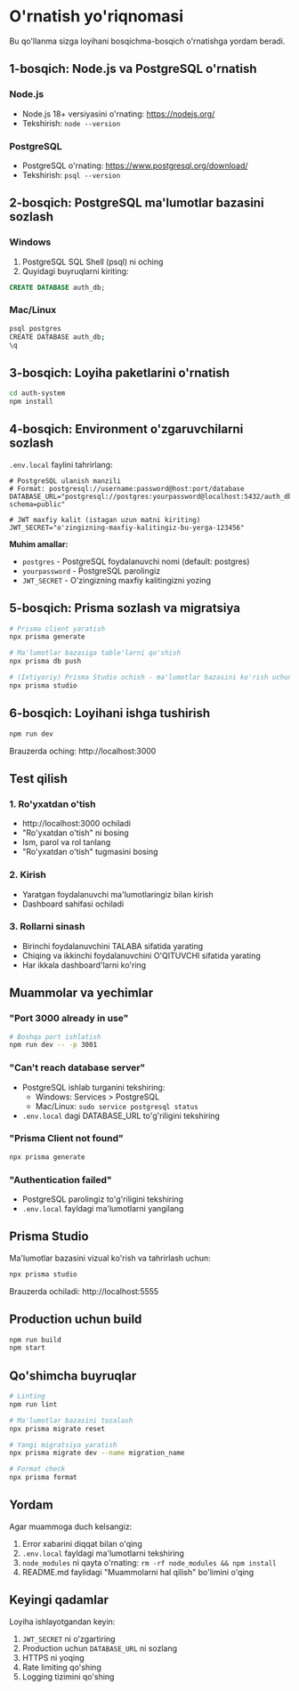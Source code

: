# O'rnatish yo'riqnomasi

Bu qo'llanma sizga loyihani bosqichma-bosqich o'rnatishga yordam beradi.

## 1-bosqich: Node.js va PostgreSQL o'rnatish

### Node.js
- Node.js 18+ versiyasini o'rnating: https://nodejs.org/
- Tekshirish: `node --version`

### PostgreSQL
- PostgreSQL o'rnating: https://www.postgresql.org/download/
- Tekshirish: `psql --version`

## 2-bosqich: PostgreSQL ma'lumotlar bazasini sozlash

### Windows
1. PostgreSQL SQL Shell (psql) ni oching
2. Quyidagi buyruqlarni kiriting:

```sql
CREATE DATABASE auth_db;
```

### Mac/Linux
```bash
psql postgres
CREATE DATABASE auth_db;
\q
```

## 3-bosqich: Loyiha paketlarini o'rnatish

```bash
cd auth-system
npm install
```

## 4-bosqich: Environment o'zgaruvchilarni sozlash

`.env.local` faylini tahrirlang:

```env
# PostgreSQL ulanish manzili
# Format: postgresql://username:password@host:port/database
DATABASE_URL="postgresql://postgres:yourpassword@localhost:5432/auth_db?schema=public"

# JWT maxfiy kalit (istagan uzun matni kiriting)
JWT_SECRET="o'zingizning-maxfiy-kalitingiz-bu-yerga-123456"
```

**Muhim amallar:**
- `postgres` - PostgreSQL foydalanuvchi nomi (default: postgres)
- `yourpassword` - PostgreSQL parolingiz
- `JWT_SECRET` - O'zingizning maxfiy kalitingizni yozing

## 5-bosqich: Prisma sozlash va migratsiya

```bash
# Prisma client yaratish
npx prisma generate

# Ma'lumotlar bazasiga table'larni qo'shish
npx prisma db push

# (Ixtiyoriy) Prisma Studio ochish - ma'lumotlar bazasini ko'rish uchun
npx prisma studio
```

## 6-bosqich: Loyihani ishga tushirish

```bash
npm run dev
```

Brauzerda oching: http://localhost:3000

## Test qilish

### 1. Ro'yxatdan o'tish
- http://localhost:3000 ochiladi
- "Ro'yxatdan o'tish" ni bosing
- Ism, parol va rol tanlang
- "Ro'yxatdan o'tish" tugmasini bosing

### 2. Kirish
- Yaratgan foydalanuvchi ma'lumotlaringiz bilan kirish
- Dashboard sahifasi ochiladi

### 3. Rollarni sinash
- Birinchi foydalanuvchini TALABA sifatida yarating
- Chiqing va ikkinchi foydalanuvchini O'QITUVCHI sifatida yarating
- Har ikkala dashboard'larni ko'ring

## Muammolar va yechimlar

### "Port 3000 already in use"
```bash
# Boshqa port ishlatish
npm run dev -- -p 3001
```

### "Can't reach database server"
- PostgreSQL ishlab turganini tekshiring:
  - Windows: Services > PostgreSQL
  - Mac/Linux: `sudo service postgresql status`
- `.env.local` dagi DATABASE_URL to'g'riligini tekshiring

### "Prisma Client not found"
```bash
npx prisma generate
```

### "Authentication failed"
- PostgreSQL parolingiz to'g'riligini tekshiring
- `.env.local` fayldagi ma'lumotlarni yangilang

## Prisma Studio

Ma'lumotlar bazasini vizual ko'rish va tahrirlash uchun:

```bash
npx prisma studio
```

Brauzerda ochiladi: http://localhost:5555

## Production uchun build

```bash
npm run build
npm start
```

## Qo'shimcha buyruqlar

```bash
# Linting
npm run lint

# Ma'lumotlar bazasini tozalash
npx prisma migrate reset

# Yangi migratsiya yaratish
npx prisma migrate dev --name migration_name

# Format check
npx prisma format
```

## Yordam

Agar muammoga duch kelsangiz:
1. Error xabarini diqqat bilan o'qing
2. `.env.local` fayldagi ma'lumotlarni tekshiring
3. `node_modules` ni qayta o'rnating: `rm -rf node_modules && npm install`
4. README.md faylidagi "Muammolarni hal qilish" bo'limini o'qing

## Keyingi qadamlar

Loyiha ishlayotgandan keyin:
1. `JWT_SECRET` ni o'zgartiring
2. Production uchun `DATABASE_URL` ni sozlang
3. HTTPS ni yoqing
4. Rate limiting qo'shing
5. Logging tizimini qo'shing
